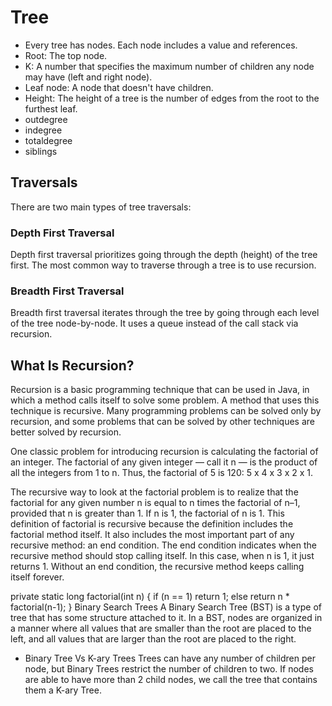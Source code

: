 # Tree

- Every tree has nodes. Each node includes a value and references.
- Root: The top node.
- K: A number that specifies the maximum number of children any node may have (left and right node).
- Leaf node: A node that doesn't have children.
- Height: The height of a tree is the number of edges from the root to the furthest leaf.
- outdegree
- indegree
- totaldegree
- siblings

## Traversals

There are two main types of tree traversals:

### Depth First Traversal

Depth first traversal prioritizes going through the depth (height) of the tree first.
The most common way to traverse through a tree is to use recursion.

### Breadth First Traversal

Breadth first traversal iterates through the tree by going through each level of the tree node-by-node. It uses a queue instead of the call stack via recursion.

## What Is Recursion?

Recursion is a basic programming technique that can be used in Java, in which a method calls itself to solve some problem. A method that uses this technique is recursive. Many programming problems can be solved only by recursion, and some problems that can be solved by other techniques are better solved by recursion.

One classic problem for introducing recursion is calculating the factorial of an integer. The factorial of any given integer — call it n — is the product of all the integers from 1 to n. Thus, the factorial of 5 is 120: 5 x 4 x 3 x 2 x 1.

The recursive way to look at the factorial problem is to realize that the factorial for any given number n is equal to n times the factorial of n–1, provided that n is greater than 1. If n is 1, the factorial of n is 1. This definition of factorial is recursive because the definition includes the factorial method itself. It also includes the most important part of any recursive method: an end condition. The end condition indicates when the recursive method should stop calling itself. In this case, when n is 1, it just returns 1. Without an end condition, the recursive method keeps calling itself forever.


private static long factorial(int n) {
    if (n == 1)
        return 1;
    else
        return n * factorial(n-1);
}
Binary Search Trees
A Binary Search Tree (BST) is a type of tree that has some structure attached to it. In a BST, nodes are organized in a manner where all values that are smaller than the root are placed to the left, and all values that are larger than the root are placed to the right.

- Binary Tree Vs K-ary Trees
Trees can have any number of children per node, but Binary Trees restrict the number of children to two. If nodes are able to have more than 2 child nodes, we call the tree that contains them a K-ary Tree.

